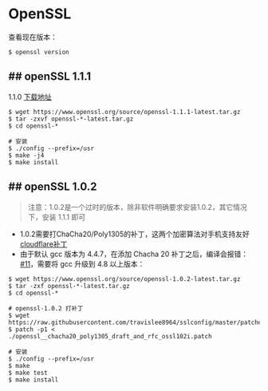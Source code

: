 # OpenSSL

查看现在版本：
```
$ openssl version
```


## ## openSSL 1.1.1

1.1.0 [下载地址](https://www.openssl.org/source/openssl-1.1.1-latest.tar.gz "下载地址")
```
$ wget https://www.openssl.org/source/openssl-1.1.1-latest.tar.gz
$ tar -zxvf openssl-*-latest.tar.gz
$ cd openssl-*

# 安装
$ ./config --prefix=/usr
$ make -j4
$ make install
```

## ## openSSL 1.0.2

> 注意：1.0.2是一个过时的版本，除非软件明确要求安装1.0.2，其它情况下，安装 1.1.1 即可


- 1.0.2需要打ChaCha20/Poly1305的补丁，这两个加密算法对手机支持友好 [cloudflare补丁](https://github.com/travislee8964/sslconfig/tree/master/patches "cloudflare补丁")
- 由于默认 gcc 版本为 4.4.7，在添加 Chacha 20 补丁之后，编译会报错：[#11](https://github.com/cloudflare/sslconfig/issues/11 "#11")，需要将 gcc 升级到 4.8 以上版本：

```
$ wget https://www.openssl.org/source/openssl-1.0.2-latest.tar.gz
$ tar -zxf openssl-*-latest.tar.gz
$ cd openssl-*

# openssl-1.0.2 打补丁
$ wget https://raw.githubusercontent.com/travislee8964/sslconfig/master/patches/openssl__chacha20_poly1305_draft_and_rfc_ossl102i.patch
$ patch -p1 < ./openssl__chacha20_poly1305_draft_and_rfc_ossl102i.patch

# 安装
$ ./config --prefix=/usr
$ make
$ make test
$ make install
```


